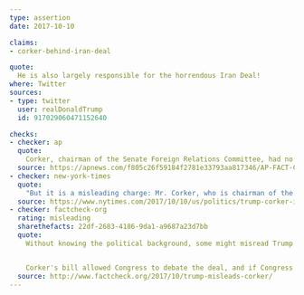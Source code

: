 ```yaml
---
type: assertion
date: 2017-10-10

claims:
- corker-behind-iran-deal

quote:
  He is also largely responsible for the horrendous Iran Deal!
where: Twitter
sources:
- type: twitter
  user: realDonaldTrump
  id: 917029060471152640

checks:
- checker: ap
  quote:
    Corker, chairman of the Senate Foreign Relations Committee, had no role in crafting the 2015 international agreement forged by the U.S. and other world powers to constrain Iran's ability to build a nuclear arsenal. Corker was a vocal opponent of the accord and argued President Barack Obama should have made the seven-nation pact a treaty subject to approval by the Senate.
  source: https://apnews.com/f805c26f59184f2781e33793aa817346/AP-FACT-CHECK:-WH-wrong-in-saying-Corker-behind-Iran-deal
- checker: new-york-times
  quote:
    "But it is a misleading charge: Mr. Corker, who is chairman of the Senate Foreign Relations Committee, repeatedly spoke out against the accord to limit Tehran’s nuclear program before it was brokered by world powers in 2015."
  source: https://www.nytimes.com/2017/10/10/us/politics/trump-corker-iran-deal.html
- checker: factcheck-org
  rating: misleading
  sharethefacts: 22df-2683-4186-9da1-a9687a23d7bb
  quote:
    Without knowing the political background, some might misread Trump's tweets to mean that Corker helped negotiate the Iran nuclear deal, or that he cast a deciding vote in its favor. He did not. Corker opposed the deal reached by the Obama administration. And he voted to kill it.


    Corker's bill allowed Congress to debate the deal, and if Congress had a veto-proof majority, it would have allowed Congress to kill the deal. Ultimately, Congress didn’t have the votes to pull that off.
  source: http://www.factcheck.org/2017/10/trump-misleads-corker/
---
```

